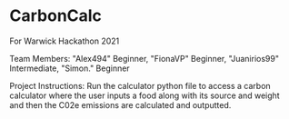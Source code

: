 # CarbonCalc
For Warwick Hackathon 2021

Team Members: "Alex494" Beginner, "FionaVP" Beginner, "Juanirios99" Intermediate, "Simon." Beginner

Project Instructions:
Run the calculator python file to access a carbon calculator where the user inputs a food along with its source
and weight and then the C02e emissions are calculated and outputted.
